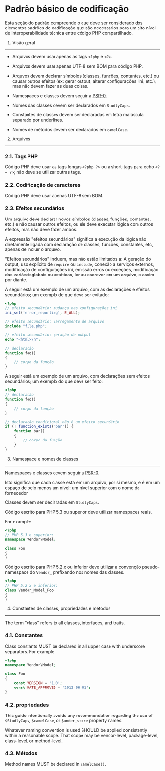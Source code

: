 Padrão básico de codificação
=====================

Esta seção do padrão compreende o que deve ser considerado dos elementos padrões de codificação que são necessários para um alto nível de interoperabilidade técnica entre código PHP compartilhado.

[PSR-0]: https://github.com/php-fig/fig-standards/blob/master/accepted/PSR-0.md


1. Visão geral
-----------

- Arquivos devem usar apenas as tags `<?php` e `<?=`.

- Arquivos devem usar apenas UTF-8 sem BOM para código PHP.

- Arquvos devem declarar símbolos (classes, funções, contantes, etc.) ou causar outros efeitos (ex: gerar output, alterar configurações .ini, etc.), mas não devem fazer as duas coisas.

- Namespaces e classes devem seguir a [PSR-0][].

- Nomes das classes devem ser declarados em `StudlyCaps`.

- Constantes de classes devem ser declaradas em letra maiúscula separado por underlines.

- Nomes de métodos devem ser declarados em `camelCase`.


2. Arquivos
--------

### 2.1. Tags PHP

Código PHP deve usar as tags longas `<?php ?>` ou a short-tags para echo `<?= ?>`; não deve se utilizar outras tags.

### 2.2. Codificação de caracteres

Código PHP deve usar apenas UTF-8 sem BOM.

### 2.3. Efeitos secundários


Um arquivo deve declarar novos símbolos (classes, funções, contantes, etc.) e não causar outros efeitos, ou ele deve executar lógica com outros efeitos, mas não deve fazer ambos.

A expressão "efeitos secundários" significa a execução da lógica não diretamente ligada com
declaração de classes, funções, constantes, etc, apenas de incluir o arquivo.

"Efeitos secundários" incluem, mas não estão limitados a: A geração do output, uso explícito de `require` ou `include`, conexão a serviços externos, modificação de configurações ini, emissão erros ou exceções, modificação das variáveis ​​globais ou estáticas,
ler ou escrever em um arquivo, e assim por diante.

A seguir está um exemplo de um arquivo, com as declarações e efeitos secundários;
um exemplo de que deve ser evitado:

```php
<?php
// efeito secundário: mudança nas configurações ini
ini_set('error_reporting', E_ALL);

// efeito secundário: carregamento de arquivo
include "file.php";

// efeito secundário: geração de output
echo "<html>\n";

// declaração
function foo()
{
    // corpo da função
}
```

A seguir está um exemplo de um arquivo, com declarações sem efeitos secundários; um exemplo do que deve ser feito:

```php
<?php
// declaração
function foo()
{
    // corpo da função
}

// declaração condicional não é um efeito secundário
if (! function_exists('bar')) {
    function bar()
    {
        // corpo da função
    }
}
```


3. Namespace e nomes de classes
----------------------------

Namespaces e classes devem seguir a [PSR-0][].

Isto significa que cada classe está em um arquivo, por si mesmo, e é em um espaço de pelo menos um nível: um nível superior com o nome do fornecedor.

Classes devem ser declaradas em `StudlyCaps`.

Código escrito para PHP 5.3 ou superior deve utilizar namespaces reais.

For example:

```php
<?php
// PHP 5.3 e superior:
namespace Vendor\Model;

class Foo
{
}
```

Código escrito para PHP 5.2.x ou inferior deve utilizar a convenção pseudo-namespace do `Vendor_` prefixando nos nomes das classes.

```php
<?php
// PHP 5.2.x e inferior:
class Vendor_Model_Foo
{
}
```

4. Constantes de classes, propriedades e métodos
-------------------------------------------

The term "class" refers to all classes, interfaces, and traits.

### 4.1. Constantes

Class constants MUST be declared in all upper case with underscore separators.
For example:

```php
<?php
namespace Vendor\Model;

class Foo
{
    const VERSION = '1.0';
    const DATE_APPROVED = '2012-06-01';
}
```

### 4.2. propriedades

This guide intentionally avoids any recommendation regarding the use of
`$StudlyCaps`, `$camelCase`, or `$under_score` property names.

Whatever naming convention is used SHOULD be applied consistently within a
reasonable scope. That scope may be vendor-level, package-level, class-level,
or method-level.

### 4.3. Métodos

Method names MUST be declared in `camelCase()`.
